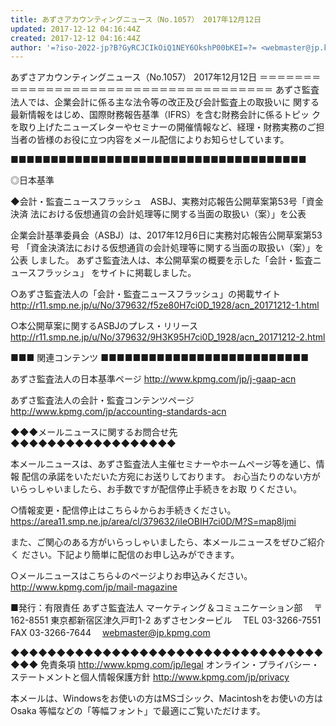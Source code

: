 ```yaml
---
title: あずさアカウンティングニュース（No.1057） 2017年12月12日
updated: 2017-12-12 04:16:44Z
created: 2017-12-12 04:16:44Z
author: '=?iso-2022-jp?B?GyRCJCIkOiQ1NEY6OkshP00bKEI=?= <webmaster@jp.kpmg.com>'
---
```


あずさアカウンティングニュース（No.1057） 2017年12月12日
＝＝＝＝＝＝＝＝＝＝＝＝＝＝＝＝＝＝＝＝＝＝＝＝＝＝＝＝＝＝＝＝＝＝＝＝＝
あずさ監査法人では、企業会計に係る主な法令等の改正及び会計監査上の取扱いに
関する最新情報をはじめ、国際財務報告基準（IFRS）を含む財務会計に係るトピッ
クを取り上げたニューズレターやセミナーの開催情報など、経理・財務実務のご担
当者の皆様のお役に立つ内容をメール配信によりお知らせしています。

■■■■■■■■■■■■■■■■■■■■■■■■■■■■■■■■■■■■■

◎日本基準

◆会計・監査ニュースフラッシュ　ASBJ、実務対応報告公開草案第53号「資金決済
法における仮想通貨の会計処理等に関する当面の取扱い（案）」を公表

企業会計基準委員会（ASBJ）は、2017年12月6日に実務対応報告公開草案第53号
「資金決済法における仮想通貨の会計処理等に関する当面の取扱い（案）」を公表
しました。
あずさ監査法人は、本公開草案の概要を示した「会計・監査ニュースフラッシュ」
をサイトに掲載しました。

○あずさ監査法人の「会計・監査ニュースフラッシュ」の掲載サイト
http://r11.smp.ne.jp/u/No/379632/f5ze80H7ci0D_1928/acn_20171212-1.html

○本公開草案に関するASBJのプレス・リリース
http://r11.smp.ne.jp/u/No/379632/9H3K95H7ci0D_1928/acn_20171212-2.html

■■■ 関連コンテンツ ■■■■■■■■■■■■■■■■■■■■■■■■■■

あずさ監査法人の日本基準ページ
http://www.kpmg.com/jp/j-gaap-acn

あずさ監査法人の会計・監査コンテンツページ
http://www.kpmg.com/jp/accounting-standards-acn

◆◆◆メールニュースに関するお問合せ先◆◆◆◆◆◆◆◆◆◆◆◆◆◆◆◆◆◆

本メールニュースは、あずさ監査法人主催セミナーやホームページ等を通じ、情報
配信の承諾をいただいた方宛にお送りしております。
お心当たりのない方がいらっしゃいましたら、お手数ですが配信停止手続きをお取
りください。

○情報変更・配信停止はこちら↓からお手続きください。
https://area11.smp.ne.jp/area/cl/379632/iIeOBIH7ci0D/M?S=map8ljmi

また、ご関心のある方がいらっしゃいましたら、本メールニュースをぜひご紹介く
ださい。下記より簡単に配信のお申し込みができます。

○メールニュースはこちら↓のページよりお申込みください。
http://www.kpmg.com/jp/mail-magazine

■発行：有限責任 あずさ監査法人 マーケティング＆コミュニケーション部
　〒162-8551 東京都新宿区津久戸町1-2 あずさセンタービル
　TEL 03-3266-7551　FAX 03-3266-7644
　[webmaster@jp.kpmg.com](mailto:webmaster@jp.kpmg.com)

◆◆◆◆◆◆◆◆◆◆◆◆◆◆◆◆◆◆◆◆◆◆◆◆◆◆◆◆◆◆◆◆◆◆◆◆◆
免責条項
http://www.kpmg.com/jp/legal
オンライン・プライバシー・ステートメントと個人情報保護方針
http://www.kpmg.com/jp/privacy

本メールは、Windowsをお使いの方はMSゴシック、Macintoshをお使いの方はOsaka
等幅などの「等幅フォント」で最適にご覧いただけます。